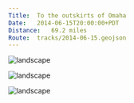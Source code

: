 ```yaml
---
Title:	To the outskirts of Omaha
Date:	2014-06-15T20:00:00+PDT
Distance:	69.2 miles
Route:	tracks/2014-06-15.geojson
---
```


![landscape](https://farm4.staticflickr.com/3894/14360272968_ef28ece072.jpg "Fremont")

![landscape](https://farm4.staticflickr.com/3835/14360259699_5e4a7f835b.jpg "We love butts. Lolz")

![landscape](https://farm3.staticflickr.com/2940/14566976553_d779a9b50a.jpg "Zee (Zanib), Ellie, Chett, and Nick")
